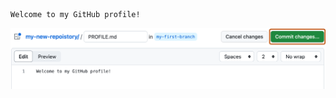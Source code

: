 ```
Welcome to my GitHub profile!
```

   <img alt="profile.md file screenshot" src="/images/my-profile-file.png"/>

